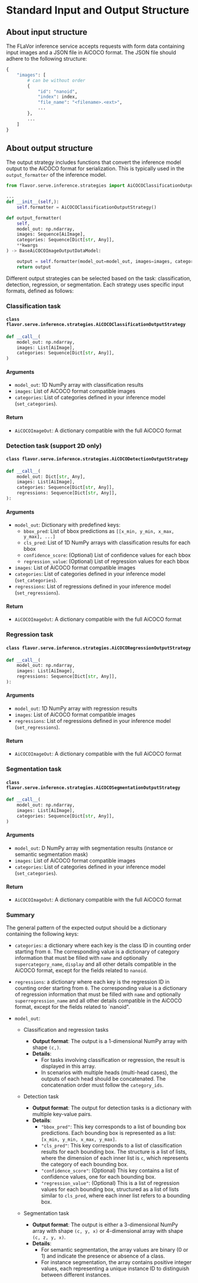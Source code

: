 # Standard Input and Output Structure

## About input structure

The FLaVor inference service accepts requests with form data containing input images and a JSON file in AiCOCO format. The JSON file should adhere to the following structure:

```python
{
    "images": [
        # can be without order
        {
            "id": "nanoid",
            "index": index,
            "file_name": "<filename>.<ext>",
            ...
        },
        ...
    ]
}
```

## About output structure

The output strategy includes functions that convert the inference model output to the AiCOCO format for serialization. This is typically used in the `output_formatter` of the inference model.

```python
from flavor.serve.inference.strategies import AiCOCOClassificationOutputStrategy

...
def __init__(self,):
    self.formatter = AiCOCOClassificationOutputStrategy()

def output_formatter(
    self,
    model_out: np.ndarray,
    images: Sequence[AiImage],
    categories: Sequence[Dict[str, Any]],
    **kwargs
) -> BaseAiCOCOImageOutputDataModel:

    output = self.formatter(model_out=model_out, images=images, categories=categories)
    return output
```

Different output strategies can be selected based on the task: classification, detection, regression, or segmentation. Each strategy uses specific input formats, defined as follows:


### Classification task

#### `class flavor.serve.inference.strategies.AiCOCOClassificationOutputStrategy`

```python
def __call__(
    model_out: np.ndarray,
    images: List[AiImage],
    categories: Sequence[Dict[str, Any]],
)
```

#### Arguments

* `model_out`: 1D NumPy array with classification results
* `images`: List of AiCOCO format compatible images
* `categories`: List of categories defined in your inference model (`set_categories`).

#### Return

* `AiCOCOImageOut`: A dictionary compatible with the full AiCOCO format

### Detection task (support 2D only)

#### `class flavor.serve.inference.strategies.AiCOCODetectionOutputStrategy`

```python
def __call__(
    model_out: Dict[str, Any],
    images: List[AiImage],
    categories: Sequence[Dict[str, Any]],
    regressions: Sequence[Dict[str, Any]],
):
```

#### Arguments

* `model_out`: Dictionary with predefined keys:
  * `bbox_pred`: List of bbox predictions as `[[x_min, y_min, x_max, y_max], ...]`
  * `cls_pred`: List of 1D NumPy arrays with classification results for each bbox
  * `confidence_score`: (Optional) List of confidence values for each bbox
  * `regression_value`: (Optional) List of regression values for each bbox
* `images`: List of AiCOCO format compatible images
* `categories`: List of categories defined in your inference model (`set_categories`).
* `regressions`: List of regressions defined in your inference model (`set_regressions`).

#### Return

* `AiCOCOImageOut`: A dictionary compatible with the full AiCOCO format

### Regression task

#### `class flavor.serve.inference.strategies.AiCOCORegressionOutputStrategy`

```python
def __call__(
    model_out: np.ndarray,
    images: List[AiImage],
    regressions: Sequence[Dict[str, Any]],
):
```

#### Arguments

* `model_out`: 1D NumPy array with regression results
* `images`: List of AiCOCO format compatible images
* `regressions`: List of regressions defined in your inference model (`set_regressions`).

#### Return

* `AiCOCOImageOut`: A dictionary compatible with the full AiCOCO format

### Segmentation task

#### `class flavor.serve.inference.strategies.AiCOCOSegmentationOutputStrategy`

```python
def __call__(
    model_out: np.ndarray,
    images: List[AiImage],
    categories: Sequence[Dict[str, Any]],
)
```

#### Arguments

* `model_out`: D NumPy array with segmentation results (instance or semantic segmentation mask)
* `images`: List of AiCOCO format compatible images
* `categories`: List of categories defined in your inference model (`set_categories`).

#### Return

* `AiCOCOImageOut`: A dictionary compatible with the full AiCOCO format

### Summary

The general pattern of the expected output should be a dictionary containing the following keys:

* `categories`: a dictionary where each key is the class ID in counting order starting from `0`. The corresponding value is a dictionary of category information that must be filled with `name` and optionally `supercategory_name`, `display` and all other details compatible in the AiCOCO format, except for the fields related to `nanoid`.

* `regressions`: a dictionary where each key is the regression ID in counting order starting from `0`. The corresponding value is a dictionary of regression information that must be filled with `name` and optionally `superregression_name` and all other details compatible in the AiCOCO format, except for the fields related to `nanoid".

* `model_out`:
  * Classification and regression tasks
    * **Output format**: The output is a 1-dimensional NumPy array with shape `(c,)`.
    * **Details**:
      * For tasks involving classification or regression, the result is displayed in this array.
      * In scenarios with multiple heads (multi-head cases), the outputs of each head should be concatenated. The concatenation order must follow the `category_ids`.

  * Detection task
    * **Output format**: The output for detection tasks is a dictionary with multiple key-value pairs.
    * **Details**:
      * `"bbox_pred"`: This key corresponds to a list of bounding box predictions. Each bounding box is represented as a list: `[x_min, y_min, x_max, y_max]`.
      * `"cls_pred"`: This key corresponds to a list of classification results for each bounding box. The structure is a list of lists, where the dimension of each inner list is `c`, which represents the category of each bounding box.
      * `"confidence_score"`: (Optional) This key contains a list of confidence values, one for each bounding box.
      * `"regression_value"`: (Optional) This is a list of regression values for each bounding box, structured as a list of lists similar to `cls_pred`, where each inner list refers to a bounding box.

  * Segmentation task
    * **Output format**: The output is either a 3-dimensional NumPy array with shape `(c, y, x)` or 4-dimensional array with shape `(c, z, y, x)`.
    * **Details**:
      * For semantic segmentation, the array values are binary (0 or 1) and indicate the presence or absence of a class.
      * For instance segmentation, the array contains positive integer values, each representing a unique instance ID to distinguish between different instances.
